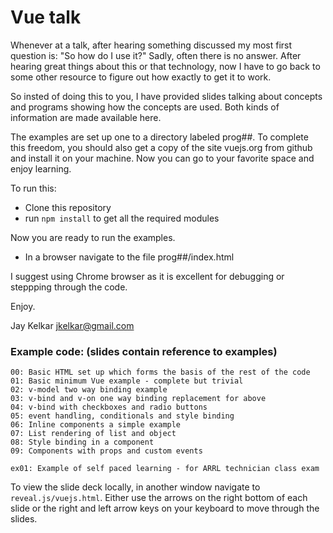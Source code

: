 # Vue talk

Whenever at a talk, after hearing something discussed my most first 
question is: "So how do I use it?" Sadly, often there is no answer. After 
hearing great things about this or that technology, now I have to go back to some 
other resource to figure out how exactly to get it to work.

So insted of doing this to you, I have provided slides talking about concepts 
and programs showing how the concepts are used. Both kinds of information are made
available here. 

The examples are set up one to a directory labeled prog##. 
To complete
this freedom, you should also get a copy of the site vuejs.org from github and 
install it on your machine. Now you can go to your favorite space and 
enjoy learning.

To run this: 
- Clone this repository
- run `npm install` to get all the required modules

Now you are ready to run the examples. 
- In a browser navigate to the file prog##/index.html

I suggest using Chrome browser as it is excellent for debugging or
steppping through the code.

Enjoy.

Jay Kelkar <jkelkar@gmail.com>

### Example code: (slides contain reference to examples)
```
00: Basic HTML set up which forms the basis of the rest of the code
01: Basic minimum Vue example - complete but trivial
02: v-model two way binding example
03: v-bind and v-on one way binding replacement for above
04: v-bind with checkboxes and radio buttons
05: event handling, conditionals and style binding
06: Inline components a simple example
07: List rendering of list and object
08: Style binding in a component
09: Components with props and custom events

ex01: Example of self paced learning - for ARRL technician class exam

```

To view the slide deck locally, in another window navigate to 
`reveal.js/vuejs.html`. Either use the arrows on the right bottom of each slide
or the right and left arrow keys on your keyboard to move through the slides.
